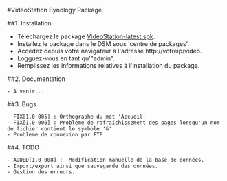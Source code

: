 #VideoStation Synology Package

##1. Installation

* Téléchargez le package [VideoStation-latest.spk](https://github.com/teebo/VideoStation/blob/master/PACKAGE/VideoStation-latest.spk?raw=true).
* Installez le package dans le DSM sous 'centre de packages'.
* Accédez depuis votre navigateur à l'adresse http://votreip/video.
* Logguez-vous en tant qu'"admin".
* Remplissez les informations relatives à l'installation du package.

##2. Documentation

	- A venir...

##3. Bugs

	- FIX[1.0-005] : Orthographe du mot 'Accueil'
	- FIX[1.0-006] : Problème de rafraîchissement des pages lorsqu'un nom de fichier contient le symbole '&'
	- Problème de connexion par FTP

##4. TODO

	- ADDED[1.0-008] :  Modification manuelle de la base de données.
	- Import/export ainsi que sauvegarde des données.
	- Gestion des erreurs.
